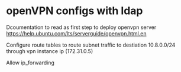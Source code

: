 # openVPN configs with ldap
Dcoumentation to read as first step to deploy openvpn server https://help.ubuntu.com/lts/serverguide/openvpn.html.en

Configure route tables to route subnet traffic to destiation 10.8.0.0/24 through vpn instance ip (172.31.0.5)

Allow ip_forwarding

